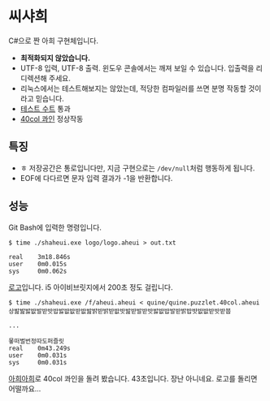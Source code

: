 # 씨샤희

C#으로 짠 아희 구현체입니다.

* **최적화되지 않았습니다.**
* UTF-8 입력, UTF-8 출력. 윈도우 콘솔에서는 깨져 보일 수 있습니다. 입출력을 리디렉션해 주세요.
* 리눅스에서는 테스트해보지는 않았는데, 적당한 컴파일러를 쓰면 분명 작동할 것이라고 믿습니다.
* [테스트 수트](https://github.com/aheui/snippets/tree/master/standard) 통과
* [40col 콰인](https://github.com/aheui/snippets/blob/master/quine/quine.puzzlet.40col.aheui) 정상작동

## 특징

* ㅎ 저장공간은 통로입니다만, 지금 구현으로는 `/dev/null`처럼 행동하게 됩니다.
* EOF에 다다르면 문자 입력 결과가 -1을 반환합니다.

## 성능

Git Bash에 입력한 명령입니다.

```
$ time ./shaheui.exe logo/logo.aheui > out.txt

real    3m18.846s
user    0m0.015s
sys     0m0.062s
```

[로고](https://github.com/aheui/snippets/blob/master/logo/logo.aheui)입니다. i5 아이비브릿지에서 200초 정도 걸립니다.

```
$ time ./shaheui.exe /f/aheui.aheui < quine/quine.puzzlet.40col.aheui
상밢밢밣밦발받밧밥밣밦밦받밦밢밝받밝받밦밧밢받발받밧밣밦밥발받밝밥밧밦밦받밧받붑

...

뫃떠벌번정따도퍼즐릿
real    0m43.249s
user    0m0.031s
sys     0m0.031s
```

[아희아희](https://github.com/aheui/aheui.aheui)로 40col 콰인을 돌려 봤습니다. 43초입니다. 장난 아니네요. 로고를 돌리면 어떨까요...
